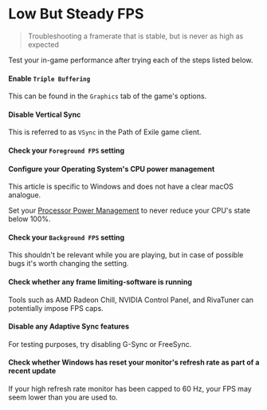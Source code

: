# Low But Steady FPS

> Troubleshooting a framerate that is stable, but is never as high as expected

<tip>

Test your in-game performance after trying each of the steps listed below.

</tip>

<steps level="4">

#### Enable `Triple Buffering`

<note>

This can be found in the `Graphics` tab of the game's options.

</note>

#### Disable Vertical Sync

<note>

This is referred to as `VSync` in the Path of Exile game client.

</note>

#### Check your `Foreground FPS` setting

#### Configure your Operating System's CPU power management

<note>

This article is specific to Windows and does not have a clear macOS analogue.

</note>

Set your [Processor Power Management](/miscellaneous/other/processor-power-management) to never reduce your CPU's state below 100%.

#### Check your `Background FPS` setting

<tip>

This shouldn't be relevant while you are playing, but in case of possible bugs it's worth changing the setting.

</tip>

#### Check whether any frame limiting-software is running

Tools such as AMD Radeon Chill, NVIDIA Control Panel, and RivaTuner can potentially impose FPS caps.

#### Disable any Adaptive Sync features

For testing purposes, try disabling G-Sync or FreeSync.

#### Check whether Windows has reset your monitor's refresh rate as part of a recent update

If your high refresh rate monitor has been capped to 60 Hz, your FPS may seem lower than you are used to.

</steps>
